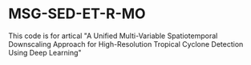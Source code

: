 # MSG-SED-ET-R-MO
This code is for artical "A Unified Multi-Variable Spatiotemporal Downscaling Approach for High-Resolution Tropical Cyclone Detection Using Deep Learning"

